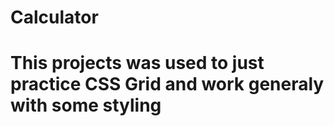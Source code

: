 # Calculator
# This projects was used to just practice CSS Grid and work generaly with some styling

